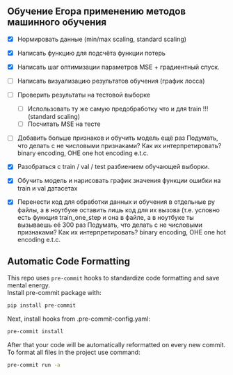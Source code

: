 ## Обучение Егора применению методов машинного обучения
- [x] Нормировать данные (min/max scaling, standard scaling)
- [x] Написать функцию для подсчёта функции потерь
- [x] Написать шаг оптимизации параметров MSE + градиентный спуск.
- [ ] Написать визуализацию результатов обучения (график лосса)
- [ ] Проверить результаты на тестовой выборке
  - [ ] Использовать ту же самую предобработку что и для train !!! (standard scaling)
  - [ ] Посчитать MSE на тесте
- [ ] Добавить больше признаков и обучить модель ещё раз
Подумать, что делать с не числовыми признаками? Как их интерпретировать?
binary encoding, OHE one hot encoding e.t.c.


- [x] Разобраться с train / val / test разбиением обучающей выборки.
- [x]  Обучить модель и нарисовать график значения функции ошибки  на train и val датасетах
- [x] Перенести код для обработки данных и обучения в отдельные py файлы, а в ноутбуке оставить лишь код для их вызова (т.е. условно есть функция train_one_step и она в файле, а в ноутбуке ты вызываешь её 300 раз
Подумать, что делать с не числовыми признаками? Как их интерпретировать?
binary encoding, OHE one hot encoding e.t.c.

## Automatic Code Formatting
This repo uses `pre-commit` hooks to standardize code formatting and save mental energy.<br>
Install pre-commit package with:
```bash
pip install pre-commit
```
Next, install hooks from .pre-commit-config.yaml:
```bash
pre-commit install
```
After that your code will be automatically reformatted on every new commit.<br>
To format all files in the project use command:
```bash
pre-commit run -a
```
